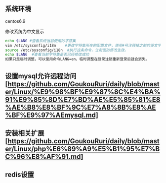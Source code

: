 ## 系统环境
  
  centos6.9
  
  修改系统为中文显示
```sh
echo $LANG #查看系统当前使用的字符集
vim /etc/sysconfig/i18n    #更改字符集所在的配置文件，使用#号注释掉之前的英文字符集，重新添加一行LANG=zh_CN.utf8。
source /etc/sysconfig/i18n  #执行这条命令，让前面的修改生效。
echo $LANG  #查看当前字符集是否已经修改成功
如果只是临时调整，可以使用命令LANG=en，临时调整在登录注销重新登录后就会消失。
```

## 设置mysql允许远程访问[https://github.com/GoukouRuri/daily/blob/master/Linux/%E9%98%BF%E9%87%8C%E4%BA%91%E9%85%8D%E7%BD%AE%E5%85%81%E8%AE%B8%E8%BF%9C%E7%A8%8B%E8%AE%BF%E9%97%AEmysql.md]

## 安装相关扩展[https://github.com/GoukouRuri/daily/blob/master/Linux/php%E6%89%A9%E5%B1%95%E7%BC%96%E8%AF%91.md]

## redis设置

















